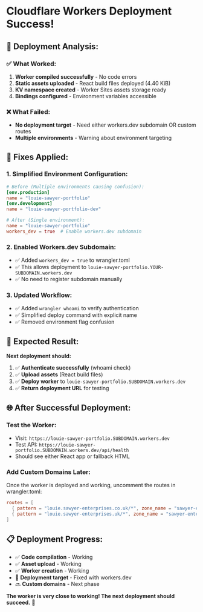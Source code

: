 # Cloudflare Workers Deployment Success! 

## 🎉 **Deployment Analysis:**

### ✅ **What Worked:**
1. **Worker compiled successfully** - No code errors
2. **Static assets uploaded** - React build files deployed (4.40 KiB)
3. **KV namespace created** - Worker Sites assets storage ready
4. **Bindings configured** - Environment variables accessible

### ❌ **What Failed:**
- **No deployment target** - Need either workers.dev subdomain OR custom routes
- **Multiple environments** - Warning about environment targeting

## 🔧 **Fixes Applied:**

### **1. Simplified Environment Configuration:**
```toml
# Before (Multiple environments causing confusion):
[env.production]
name = "louie-sawyer-portfolio"
[env.development] 
name = "louie-sawyer-portfolio-dev"

# After (Single environment):
name = "louie-sawyer-portfolio"
workers_dev = true  # Enable workers.dev subdomain
```

### **2. Enabled Workers.dev Subdomain:**
- ✅ Added `workers_dev = true` to wrangler.toml
- ✅ This allows deployment to `louie-sawyer-portfolio.YOUR-SUBDOMAIN.workers.dev`
- ✅ No need to register subdomain manually

### **3. Updated Workflow:**
- ✅ Added `wrangler whoami` to verify authentication
- ✅ Simplified deploy command with explicit name
- ✅ Removed environment flag confusion

## 🚀 **Expected Result:**

**Next deployment should:**
1. ✅ **Authenticate successfully** (whoami check)
2. ✅ **Upload assets** (React build files)
3. ✅ **Deploy worker** to `louie-sawyer-portfolio.SUBDOMAIN.workers.dev`
4. ✅ **Return deployment URL** for testing

## 🌐 **After Successful Deployment:**

### **Test the Worker:**
- Visit: `https://louie-sawyer-portfolio.SUBDOMAIN.workers.dev`
- Test API: `https://louie-sawyer-portfolio.SUBDOMAIN.workers.dev/api/health`
- Should see either React app or fallback HTML

### **Add Custom Domains Later:**
Once the worker is deployed and working, uncomment the routes in wrangler.toml:
```toml
routes = [
  { pattern = "louie.sawyer-enterprises.co.uk/*", zone_name = "sawyer-enterprises.co.uk" },
  { pattern = "louie.sawyer-enterprises.uk/*", zone_name = "sawyer-enterprises.uk" }
]
```

## 📋 **Deployment Progress:**
- ✅ **Code compilation** - Working
- ✅ **Asset upload** - Working  
- ✅ **Worker creation** - Working
- 🔄 **Deployment target** - Fixed with workers.dev
- 🔜 **Custom domains** - Next phase

**The worker is very close to working! The next deployment should succeed.** 🎉